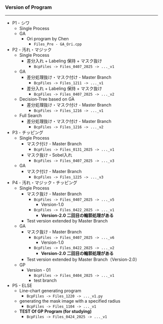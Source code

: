 ### Version of Program

---

- P1 - シワ
  - Single Process
  - GA
    - Ori program by Chen
      - ```Files_Pre - GA_Ori.cpp```
- P2 - 汚れ・マジック
  - Single Process
    - 差分入れ + Labeling 保持 + マスク抜け
      - ```BcpFiles -> Files_0407_2025 -> ..._v1```
  - GA
    - 差分処理抜け・マスク付け - Master Branch
      - ```BcpFiles -> Files_1211 -> ..._v1```
    - 差分入れ + Labeling 保持 + マスク抜け
      - ```BcpFiles -> Files_0407_2025 -> ..._v2```
  - Decision-Tree based on GA
    - 差分処理抜け・マスク付け - Master Branch
      - ```BcpFiles -> Files_1216 -> ..._v1```
  - Full Search
    - 差分処理抜け・マスク付け - Master Branch
      - ```BcpFiles -> Files_1216 -> ..._v2```
- P3 - チッピング
  - Single Process
    - マスク付け - Master Branch
      - ```BcpFiles -> Files_0131_2025 -> ..._v1```
    - マスク抜け・Sobel入れ
      - ```BcpFiles -> Files_0407_2025 -> ..._v3```
  - GA
    - マスク付け - Master Branch
      - ```BcpFiles -> Files_1225 -> ..._v3```
- P4 - 汚れ・マジック・チッピング
  - Single Process
    - マスク抜け - Master Branch
      - ```BcpFiles -> Files_0407_2025 -> ..._v5```
        - Version-1.0
      - ```BcpFiles -> Files_0422_2025 -> ..._v1```
        - **Version-2.0 二回目の輪郭処理がある**
    - Test version extended by Master Branch
  - GA
    - マスク抜け - Master Branch
      - ```BcpFiles -> Files_0407_2025 -> ..._v6```
        - Version-1.0
      - ```BcpFiles -> Files_0422_2025 -> ..._v2```
        - **Version-2.0 二回目の輪郭処理がある**
    - Test version extended by Master Branch（Version-2.0）
  - GP
    - Version - 01
      - ```BcpFiles -> Files_0404_2025 -> ..._v1```
      - test branch
- P5 - ELSE
  - Line-chart generating program
    - ```BcpFiles -> Files_1220 -> ..._v1.py```
  - generating the mask image with a specified radius
    - ```BcpFiles -> Files_1104 -> ..._v1```
  - **TEST Of GP Program (for studying)**
    - ```BcpFiles -> Files_0424_2025 -> ..._v1```